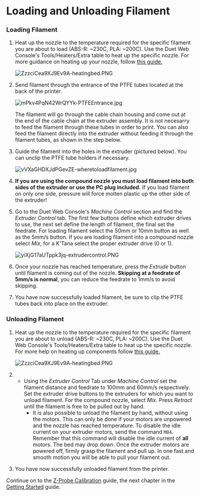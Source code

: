 # Loading and Unloading Filament

### Loading Filament

1. Heat up the nozzle to the temperature required for the specific filament you are about to load \(ABS-R: ~230C, PLA: ~200C\). Use the Duet Web Console's Tools/Heaters/Extra table to heat up the specific nozzle. For more guidance on heating up your nozzle, follow [this guide.](http://promega.printm3d.com/books/user-manual/page/heating-the-bed-and-nozzles)

    ![ZzzciCea9XJ9Ev9A-heatingbed.PNG](http://promega.printm3d.com/uploads/images/gallery/2018-06-Jun/scaled-840-0/ZzzciCea9XJ9Ev9A-heatingbed.PNG)

2. Send filament through the entrance of the PTFE tubes located at the back of the printer. 

    ![mPkv4PqN42WrQYYk-PTFEEntrance.jpg](http://promega.printm3d.com/uploads/images/gallery/2018-06-Jun/scaled-840-0/mPkv4PqN42WrQYYk-PTFEEntrance.jpg)

    The filament will go through the cable chain housing and come out at the end of the cable chain at the extruder assembly. It is not necesarry to feed the filament through these tubes in order to print. You can also feed the filament directly into the extruder without feeding it through the filament tubes, as shown in the step below.

3. Guide the filament into the holes in the extruder \(pictured below\). You can unclip the PTFE tube holders if necessary.

    ![vVXaGHDXJdPGevZE-wheretoloadfilament.jpg](http://promega.printm3d.com/uploads/images/gallery/2018-06-Jun/scaled-840-0/vVXaGHDXJdPGevZE-wheretoloadfilament.jpg)

4. **If you are using the compound nozzle you must load filament into both sides of the extruder or use the PC plug included.** If you load filament on only one side, pressure will force molten plastic up the other side of the extruder!
5. Go to the Duet Web Console's _Machine Control_ section and find the _Extruder Control_ tab. The first few buttons define which extruder drives to use, the next set define the length of filament, the final set the feedrate. For loading filament select the 50mm or 10mm button as well as the 5mm/s button. If you are loading filament into a compound nozzle select _Mix_, for a K'Tana select the proper extruder drive \(0 or 1\).

    ![yiXjG17aUTppk3jq-extrudercontrol.PNG](http://promega.printm3d.com/uploads/images/gallery/2018-06-Jun/scaled-840-0/yiXjG17aUTppk3jq-extrudercontrol.PNG)

6. Once your nozzle has reached temperature, press the _Extrude_ button until filament is coming out of the nozzle. **Skipping at a feedrate of 5mm/s is normal**, you can reduce the feedrate to 1mm/s to avoid skipping.
7. You have now successfully loaded filament, be sure to clip the PTFE tubes back into place on the extruder.

### Unloading Filament

1. Heat up the nozzle to the temperature required for the specific filament you are about to unload \(ABS-R: ~230C, PLA: ~200C\). Use the Duet Web Console's Tools/Heaters/Extra table to heat up the specific nozzle. For more help on heating up components follow [this guide.](http://promega.printm3d.com/books/user-manual/page/heating-the-bed-and-nozzles)

   ![ZzzciCea9XJ9Ev9A-heatingbed.PNG](http://promega.printm3d.com/uploads/images/gallery/2018-06-Jun/scaled-840-0/ZzzciCea9XJ9Ev9A-heatingbed.PNG)

2. * Using the _Extruder Control_ Tab under _Machine Control_ set the filament distance and feedrate to 100mm and 60mm/s respectively. Set the extruder drive buttons to the extruders for which you want to unload filament. For the compound nozzle, select _Mix_. Press _Retract_ until the filament is free to be pulled out by hand.
     * It is also possible to unload the filament by hand, without using the motors. This can only be done if your motors are unpowered and the nozzle has reached temperature. To disable the idle current on your extruder motors, send the command `M84`. Remember that this command will disable the idle current of **all** motors. The bed may drop down. Once the extruder motors are powered off, firmly grasp the filament and pull up. In one fast and smooth motion you will be able to pull your filament out.    
3. You have now successfully unloaded filament from the printer.

Continue on to the [Z-Probe Calibration](http://promega.printm3d.com/books/user-manual/page/z-probe-calibration) guide, the next chapter in the [Getting Started](http://promega.printm3d.com/books/user-manual/chapter/getting-started) guide.

